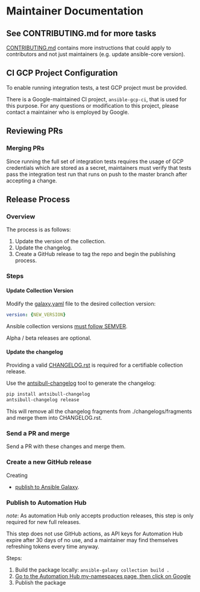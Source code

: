 # Maintainer Documentation

## See CONTRIBUTING.md for more tasks

[CONTRIBUTING.md](./CONTRIBUTING.md) contains more instructions that could
apply to contributors and not just maintainers (e.g. update ansible-core version).

## CI GCP Project Configuration

To enable running integration tests, a test GCP project must be provided.

There is a Google-maintained CI project, `ansible-gcp-ci`, that is used for this purpose. For any questions or modification to this project, please contact a maintainer who is employed by Google.

## Reviewing PRs

### Merging PRs

Since running the full set of integration tests requires the usage of GCP
credentials which are stored as a secret, maintainers must verify that tests pass the integration test run that runs on push to the master branch after accepting a change.

## Release Process

### Overview

The process is as follows:

1. Update the version of the collection.
1. Update the changelog.
2. Create a GitHub release to tag the repo and begin the publishing process.

### Steps

#### Update Collection Version

Modify the [galaxy.yaml](./galaxy.yml) file to the desired collection version:

```yaml
version: {NEW_VERSION}
```

Ansible collection versions [must follow SEMVER](https://docs.ansible.com/ansible/devel/dev_guide/developing_collections_distributing.html#collection-versions).

Alpha / beta releases are optional.

#### Update the changelog

Providing a valid [CHANGELOG.rst](./CHANGELOG.rst) is required for a certifiable
collection release.

Use the [antsibull-changelog](https://github.com/ansible-community/antsibull-changelog)
tool to generate the changelog:

```sh
pip install antsibull-changelog
antsibull-changelog release
```

This will remove all the changelog fragments from ./changelogs/fragments and
merge them into CHANGELOG.rst.

### Send a PR and merge

Send a PR with these changes and merge them.

### Create a new GitHub release

Creating

- [publish to Ansible Galaxy](./.github/workflows/pythonpublish.yml).

### Publish to Automation Hub

*note*: As automation Hub only accepts production releases, this step
is only required for new full releases.

This step does not use GitHub actions, as API keys for Automation Hub
expire after 30 days of no use, and a maintainer may find themselves
refreshing tokens every time anyway.

Steps:

1. Build the package locally: `ansible-galaxy collection build .`
1. [Go to the Automation Hub my-namespaces page, then click on Google](https://console.redhat.com/ansible/automation-hub/repo/published/my-namespaces/google/)
1. Publish the package